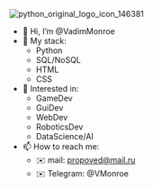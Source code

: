![python_original_logo_icon_146381](https://user-images.githubusercontent.com/82668410/161049857-27454565-cfbc-43ec-8173-329fa66d8ec5.png)


- 👋 Hi, I’m @VadimMonroe
- 🌱 My stack: 
  - Python
  - SQL/NoSQL
  - HTML
  - CSS
- 🌱 Interested in: 
  - GameDev
  - GuiDev
  - WebDev
  - RoboticsDev
  - DataScience/AI
- 📫 How to reach me:
  - ✉️ mail: propoved@mail.ru
  - ✉️ Telegram: @VMonroe

<!---
VadimMonroe/VadimMonroe is a ✨ special ✨ repository because its `README.md` (this file) appears on your GitHub profile.
You can click the Preview link to take a look at your changes.
--->
